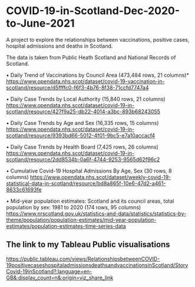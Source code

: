 # COVID-19-in-Scotland-Dec-2020-to-June-2021
A project to explore the relationships between vaccinations, positive cases, hospital admissions and deaths in Scotland.

The data is taken from Public Heath Scotland and National Records of Scotland.

•	Daily Trend of Vaccinations by Council Area (473,484 rows, 21 columns)*
https://www.opendata.nhs.scot/dataset/covid-19-vaccination-in-scotland/resource/d5ffffc0-f6f3-4b76-8f38-71ccfd7747a4

•	Daily Case Trends by Local Authority (15,840 rows, 21 columns)
https://www.opendata.nhs.scot/dataset/covid-19-in-scotland/resource/427f9a25-db22-4014-a3bc-893b68243055

•	Daily Case Trends by Age and Sex (16,335 rows, 15 columns)
https://www.opendata.nhs.scot/dataset/covid-19-in-scotland/resource/9393bd66-5012-4f01-9bc5-e7a10accacf4

•	Daily Case Trends by Health Board (7,425 rows, 26 columns)
https://www.opendata.nhs.scot/dataset/covid-19-in-scotland/resource/2dd8534b-0a6f-4744-9253-9565d62f96c2

•	Cumulative Covid-19 Hospital Admissions By Age, Sex (30 rows, 8 columns)
https://www.opendata.nhs.scot/dataset/weekly-covid-19-statistical-data-in-scotland/resource/bd8a865f-10e6-47d2-a461-8633c61693fe

•	Mid-year population estimates: Scotland and its council areas, total population by sex: 1981 to 2020 (174 rows, 95 columns)
https://www.nrscotland.gov.uk/statistics-and-data/statistics/statistics-by-theme/population/population-estimates/mid-year-population-estimates/population-estimates-time-series-data



## The link to my Tableau Public visualisations

https://public.tableau.com/views/RelationshipsbetweenCOVID-19positivecaseshospitaladmissionsdeathsandvaccinationsinScotland/StoryCovid-19inScotland?:language=en-GB&:display_count=n&:origin=viz_share_link
